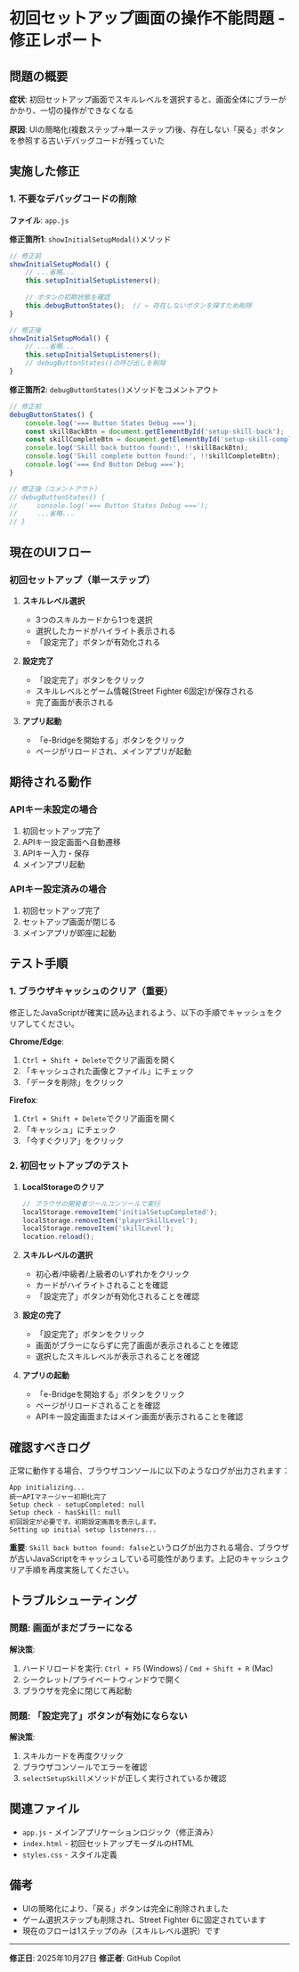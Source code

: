 # 初回セットアップ画面の操作不能問題 - 修正レポート

## 問題の概要

**症状**: 初回セットアップ画面でスキルレベルを選択すると、画面全体にブラーがかかり、一切の操作ができなくなる

**原因**: UIの簡略化(複数ステップ→単一ステップ)後、存在しない「戻る」ボタンを参照する古いデバッグコードが残っていた

## 実施した修正

### 1. 不要なデバッグコードの削除

**ファイル**: `app.js`

**修正箇所1**: `showInitialSetupModal()`メソッド

```javascript
// 修正前
showInitialSetupModal() {
    // ...省略...
    this.setupInitialSetupListeners();
    
    // ボタンの初期状態を確認
    this.debugButtonStates();  // ← 存在しないボタンを探すため削除
}

// 修正後
showInitialSetupModal() {
    // ...省略...
    this.setupInitialSetupListeners();
    // debugButtonStates()の呼び出しを削除
}
```

**修正箇所2**: `debugButtonStates()`メソッドをコメントアウト

```javascript
// 修正前
debugButtonStates() {
    console.log('=== Button States Debug ===');
    const skillBackBtn = document.getElementById('setup-skill-back');  // ← 存在しない
    const skillCompleteBtn = document.getElementById('setup-skill-complete');
    console.log('Skill back button found:', !!skillBackBtn);
    console.log('Skill complete button found:', !!skillCompleteBtn);
    console.log('=== End Button Debug ===');
}

// 修正後（コメントアウト）
// debugButtonStates() {
//     console.log('=== Button States Debug ===');
//     ...省略...
// }
```

## 現在のUIフロー

### 初回セットアップ（単一ステップ）

1. **スキルレベル選択**
   - 3つのスキルカードから1つを選択
   - 選択したカードがハイライト表示される
   - 「設定完了」ボタンが有効化される

2. **設定完了**
   - 「設定完了」ボタンをクリック
   - スキルレベルとゲーム情報(Street Fighter 6固定)が保存される
   - 完了画面が表示される

3. **アプリ起動**
   - 「e-Bridgeを開始する」ボタンをクリック
   - ページがリロードされ、メインアプリが起動

## 期待される動作

### APIキー未設定の場合
1. 初回セットアップ完了
2. APIキー設定画面へ自動遷移
3. APIキー入力・保存
4. メインアプリ起動

### APIキー設定済みの場合
1. 初回セットアップ完了
2. セットアップ画面が閉じる
3. メインアプリが即座に起動

## テスト手順

### 1. ブラウザキャッシュのクリア（重要）
修正したJavaScriptが確実に読み込まれるよう、以下の手順でキャッシュをクリアしてください。

**Chrome/Edge**:
1. `Ctrl + Shift + Delete`でクリア画面を開く
2. 「キャッシュされた画像とファイル」にチェック
3. 「データを削除」をクリック

**Firefox**:
1. `Ctrl + Shift + Delete`でクリア画面を開く
2. 「キャッシュ」にチェック
3. 「今すぐクリア」をクリック

### 2. 初回セットアップのテスト

1. **LocalStorageのクリア**
   ```javascript
   // ブラウザの開発者ツールコンソールで実行
   localStorage.removeItem('initialSetupCompleted');
   localStorage.removeItem('playerSkillLevel');
   localStorage.removeItem('skillLevel');
   location.reload();
   ```

2. **スキルレベルの選択**
   - 初心者/中級者/上級者のいずれかをクリック
   - カードがハイライトされることを確認
   - 「設定完了」ボタンが有効化されることを確認

3. **設定の完了**
   - 「設定完了」ボタンをクリック
   - 画面がブラーにならずに完了画面が表示されることを確認
   - 選択したスキルレベルが表示されることを確認

4. **アプリの起動**
   - 「e-Bridgeを開始する」ボタンをクリック
   - ページがリロードされることを確認
   - APIキー設定画面またはメイン画面が表示されることを確認

## 確認すべきログ

正常に動作する場合、ブラウザコンソールに以下のようなログが出力されます：

```
App initializing...
統一APIマネージャー初期化完了
Setup check - setupCompleted: null
Setup check - hasSkill: null
初回設定が必要です。初期設定画面を表示します。
Setting up initial setup listeners...
```

**重要**: `Skill back button found: false`というログが出力される場合、ブラウザが古いJavaScriptをキャッシュしている可能性があります。上記のキャッシュクリア手順を再度実施してください。

## トラブルシューティング

### 問題: 画面がまだブラーになる

**解決策**:
1. ハードリロードを実行: `Ctrl + F5` (Windows) / `Cmd + Shift + R` (Mac)
2. シークレット/プライベートウィンドウで開く
3. ブラウザを完全に閉じて再起動

### 問題: 「設定完了」ボタンが有効にならない

**解決策**:
1. スキルカードを再度クリック
2. ブラウザコンソールでエラーを確認
3. `selectSetupSkill`メソッドが正しく実行されているか確認

## 関連ファイル

- `app.js` - メインアプリケーションロジック（修正済み）
- `index.html` - 初回セットアップモーダルのHTML
- `styles.css` - スタイル定義

## 備考

- UIの簡略化により、「戻る」ボタンは完全に削除されました
- ゲーム選択ステップも削除され、Street Fighter 6に固定されています
- 現在のフローは1ステップのみ（スキルレベル選択）です

---

**修正日**: 2025年10月27日
**修正者**: GitHub Copilot
